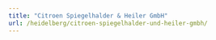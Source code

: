 ```yaml
---
title: "Citroen Spiegelhalder & Heiler GmbH"
url: /heidelberg/citroen-spiegelhalder-und-heiler-gmbh/
---
```

